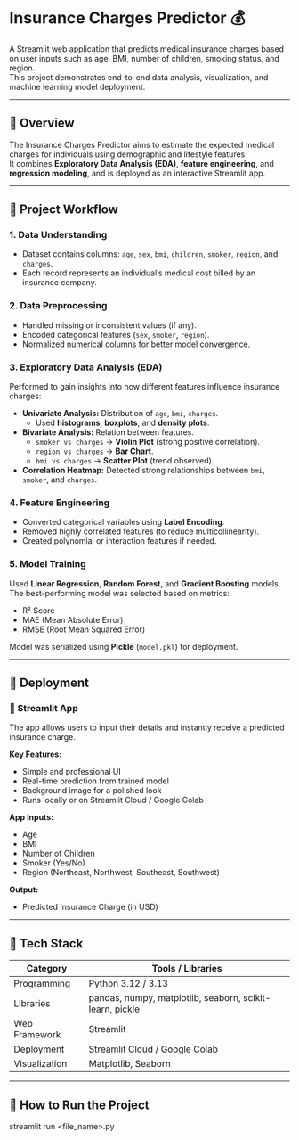 # Insurance Charges Predictor 💰
A Streamlit web application that predicts medical insurance charges based on user inputs such as age, BMI, number of children, smoking status, and region.  
This project demonstrates end-to-end data analysis, visualization, and machine learning model deployment.

---

## 📘 Overview
The Insurance Charges Predictor aims to estimate the expected medical charges for individuals using demographic and lifestyle features.  
It combines **Exploratory Data Analysis (EDA)**, **feature engineering**, and **regression modeling**, and is deployed as an interactive Streamlit app.

---

## 🧠 Project Workflow

### 1. Data Understanding
- Dataset contains columns: `age`, `sex`, `bmi`, `children`, `smoker`, `region`, and `charges`.
- Each record represents an individual’s medical cost billed by an insurance company.

### 2. Data Preprocessing
- Handled missing or inconsistent values (if any).
- Encoded categorical features (`sex`, `smoker`, `region`).
- Normalized numerical columns for better model convergence.

### 3. Exploratory Data Analysis (EDA)
Performed to gain insights into how different features influence insurance charges:
- **Univariate Analysis:** Distribution of `age`, `bmi`, `charges`.
  - Used **histograms**, **boxplots**, and **density plots**.
- **Bivariate Analysis:** Relation between features.
  - `smoker vs charges` → **Violin Plot** (strong positive correlation).
  - `region vs charges` → **Bar Chart**.
  - `bmi vs charges` → **Scatter Plot** (trend observed).
- **Correlation Heatmap:** Detected strong relationships between `bmi`, `smoker`, and `charges`.

### 4. Feature Engineering
- Converted categorical variables using **Label Encoding**.
- Removed highly correlated features (to reduce multicollinearity).
- Created polynomial or interaction features if needed.

### 5. Model Training
Used **Linear Regression**, **Random Forest**, and **Gradient Boosting** models.  
The best-performing model was selected based on metrics:
- R² Score
- MAE (Mean Absolute Error)
- RMSE (Root Mean Squared Error)

Model was serialized using **Pickle** (`model.pkl`) for deployment.

---

## 🚀 Deployment

### 🔹 Streamlit App
The app allows users to input their details and instantly receive a predicted insurance charge.

**Key Features:**
- Simple and professional UI
- Real-time prediction from trained model
- Background image for a polished look
- Runs locally or on Streamlit Cloud / Google Colab

**App Inputs:**
- Age  
- BMI  
- Number of Children  
- Smoker (Yes/No)  
- Region (Northeast, Northwest, Southeast, Southwest)  

**Output:**
- Predicted Insurance Charge (in USD)

---

## 🧩 Tech Stack
| Category | Tools / Libraries |
|-----------|------------------|
| Programming | Python 3.12 / 3.13 |
| Libraries | pandas, numpy, matplotlib, seaborn, scikit-learn, pickle |
| Web Framework | Streamlit |
| Deployment | Streamlit Cloud / Google Colab |
| Visualization | Matplotlib, Seaborn |

---

## 🧪 How to Run the Project
   streamlit run <file_name>.py


